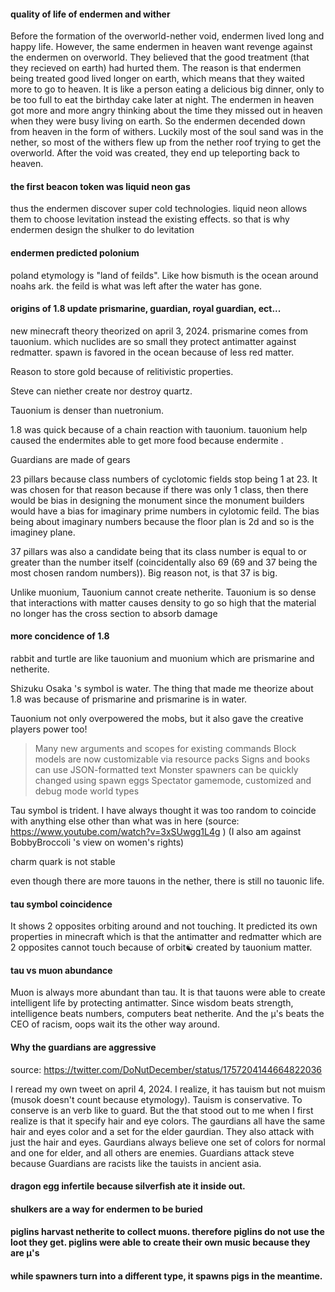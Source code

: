 
#### quality of life of endermen and wither

Before the formation of the overworld-nether void, endermen lived long and happy life. However, the same endermen in heaven want revenge against the endermen on overworld. They believed that the good treatment (that they recieved on earth) had hurted them. The reason is that endermen being treated good lived longer on earth, which means that they waited more to go to heaven. It is like a person eating a delicious big dinner, only to be too full to eat the birthday cake later at  night. The endermen in heaven got more and more angry thinking about the time they missed out in heaven when they were busy living on earth. So the endermen decended down from heaven in the form of withers. Luckily most of the soul sand was in the nether, so most of the withers flew up from the nether roof trying to get the overworld. After the void was created, they end up teleporting back to heaven.

#### the first beacon token was liquid neon gas

thus the endermen discover super cold technologies. liquid neon allows them to choose levitation instead the existing effects. so that is why endermen design the shulker to do levitation

#### endermen predicted polonium

poland etymology is "land of feilds". Like how bismuth is the ocean around noahs ark. the feild is what was left after the water has gone.


#### origins of 1.8 update prismarine, guardian, royal guardian, ect...

new minecraft theory theorized on april 3, 2024. prismarine comes from tauonium. which nuclides are so small they protect antimatter against redmatter. spawn is favored in the ocean because of less red matter.

Reason to store gold because of relitivistic properties.

Steve can niether create nor destroy quartz.

Tauonium is denser than nuetronium.

1.8 was quick because of a chain reaction with tauonium. tauonium help caused the endermites able to get more food because endermite .

Guardians are made of gears


23 pillars because class numbers of cyclotomic fields stop being 1 at 23. It was chosen for that reason because if there was only 1 class, then there would be bias in designing the monument since the monument builders would have a bias for imaginary prime numbers in cylotomic feild. The bias being about imaginary numbers because the floor plan is 2d and so is the imaginey plane.

37 pillars was also a candidate being that its class number is equal to or greater than the number itself (coincidentally also 69 (69 and 37 being the most chosen random numbers)). Big reason not, is that 37 is big.

Unlike muonium, Tauonium cannot create netherite. Tauonium is so dense that interactions with matter causes density to go so high that the material no longer has the cross section to absorb damage


#### more concidence of 1.8

rabbit and turtle are like tauonium and muonium which are prismarine and netherite.

Shizuku Osaka 's symbol is water. The thing that made me theorize about 1.8 was because of prismarine and prismarine is in water.

Tauonium not only overpowered the mobs, but it also gave the creative players power too!
>Many new arguments and scopes for existing commands
>Block models are now customizable via resource packs
>Signs and books can use JSON-formatted text
>Monster spawners can be quickly changed using spawn eggs
>Spectator gamemode, customized and debug mode world types


Tau symbol is trident. I have always thought it was too random to coincide with anything else other than what was in here (source: https://www.youtube.com/watch?v=3xSUwgg1L4g ) (I also am against BobbyBroccoli 's view on women's rights)


charm quark is not stable


even though there are more tauons in the nether, there is still no tauonic life.


#### tau symbol coincidence

It shows 2 opposites orbiting around and not touching. It predicted its own properties in minecraft which is that the antimatter and redmatter which are 2 opposites cannot touch because of orbit☯️ created by tauonium matter.

#### tau vs muon abundance

Muon is always more abundant than tau. It is that tauons were able to create intelligent life by protecting antimatter. Since wisdom beats strength, intelligence beats numbers, computers beat netherite. And the μ's beats the CEO of racism, oops wait its the other way around.



#### Why the guardians are aggressive

source: https://twitter.com/DoNutDecember/status/1757204144664822036

I reread my own tweet on april 4, 2024. I realize, it has tauism but not muism (musok doesn't count because etymology). Tauism is conservative. To conserve is an verb like to guard. But the that stood out to me when I first realize is that it specify hair and eye colors. The gaurdians all have the same hair and eyes color and a set for the elder gaurdian. They also attack with just the hair and eyes. Gaurdians always believe one set of colors for normal and one for elder, and all others are enemies. Guardians attack steve because Guardians are racists like the tauists in ancient asia.


#### dragon egg infertile because silverfish ate it inside out.




#### shulkers are a way for endermen to be buried




#### piglins harvast netherite to collect muons. therefore piglins do not use the loot they get. piglins were able to create their own music because they are μ's


#### while spawners turn into a different type, it spawns pigs in the meantime.








